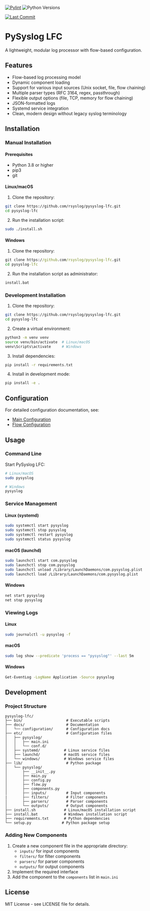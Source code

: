 
[![Pylint](https://github.com/pysyslog/pysyslog-lfc/actions/workflows/pylint.yml/badge.svg)](https://github.com/pysyslog/pysyslog-lfc/actions/workflows/pylint.yml)
![Python Versions](https://img.shields.io/badge/python-3.8%20|%203.9%20|%203.10-blue)

[![Last Commit](https://img.shields.io/github/last-commit/pysyslog/pysyslog-lfc.svg)](https://github.com/pysyslog/pysyslog-lfc/commits/main)


# PySyslog LFC

A lightweight, modular log processor with flow-based configuration.

## Features

- Flow-based log processing model
- Dynamic component loading
- Support for various input sources (Unix socket, file, flow chaining)
- Multiple parser types (RFC 3164, regex, passthrough)
- Flexible output options (file, TCP, memory for flow chaining)
- JSON-formatted logs
- Systemd service integration
- Clean, modern design without legacy syslog terminology

## Installation

### Manual Installation

#### Prerequisites

- Python 3.8 or higher
- pip3
- git

#### Linux/macOS

1. Clone the repository:
```bash
git clone https://github.com/rsyslog/pysyslog-lfc.git
cd pysyslog-lfc
```

2. Run the installation script:
```bash
sudo ./install.sh
```

#### Windows

1. Clone the repository:
```cmd
git clone https://github.com/rsyslog/pysyslog-lfc.git
cd pysyslog-lfc
```

2. Run the installation script as administrator:
```cmd
install.bat
```

### Development Installation

1. Clone the repository:
```bash
git clone https://github.com/rsyslog/pysyslog-lfc.git
cd pysyslog-lfc
```

2. Create a virtual environment:
```bash
python3 -m venv venv
source venv/bin/activate  # Linux/macOS
venv\Scripts\activate     # Windows
```

3. Install dependencies:
```bash
pip install -r requirements.txt
```

4. Install in development mode:
```bash
pip install -e .
```

## Configuration

For detailed configuration documentation, see:
- [Main Configuration](docs/configuration/main.md)
- [Flow Configuration](docs/configuration/flows.md)

## Usage

### Command Line

Start PySyslog LFC:
```bash
# Linux/macOS
sudo pysyslog

# Windows
pysyslog
```

### Service Management

#### Linux (systemd)
```bash
sudo systemctl start pysyslog
sudo systemctl stop pysyslog
sudo systemctl restart pysyslog
sudo systemctl status pysyslog
```

#### macOS (launchd)
```bash
sudo launchctl start com.pysyslog
sudo launchctl stop com.pysyslog
sudo launchctl unload /Library/LaunchDaemons/com.pysyslog.plist
sudo launchctl load /Library/LaunchDaemons/com.pysyslog.plist
```

#### Windows
```cmd
net start pysyslog
net stop pysyslog
```

### Viewing Logs

#### Linux
```bash
sudo journalctl -u pysyslog -f
```

#### macOS
```bash
sudo log show --predicate 'process == "pysyslog"' --last 5m
```

#### Windows
```cmd
Get-EventLog -LogName Application -Source pysyslog
```

## Development

### Project Structure

```
pysyslog-lfc/
├── bin/                    # Executable scripts
├── docs/                   # Documentation
│   └── configuration/      # Configuration docs
├── etc/                    # Configuration files
│   ├── pysyslog/
│   │   ├── main.ini
│   │   └── conf.d/
│   ├── systemd/           # Linux service files
│   ├── launchd/           # macOS service files
│   └── windows/           # Windows service files
├── lib/                    # Python package
│   └── pysyslog/
│       ├── __init__.py
│       ├── main.py
│       ├── config.py
│       ├── flow.py
│       ├── components.py
│       ├── inputs/         # Input components
|       ├── filters/        # Filter components
│       ├── parsers/        # Parser components
│       └── outputs/        # Output components
├── install.sh             # Linux/macOS installation script
├── install.bat            # Windows installation script
├── requirements.txt       # Python dependencies
└── setup.py              # Python package setup
```

### Adding New Components

1. Create a new component file in the appropriate directory:
   - `inputs/` for input components
   - `filters/` for filter components
   - `parsers/` for parser components
   - `outputs/` for output components
2. Implement the required interface
3. Add the component to the `components` list in `main.ini`

## License

MIT License - see LICENSE file for details. 
